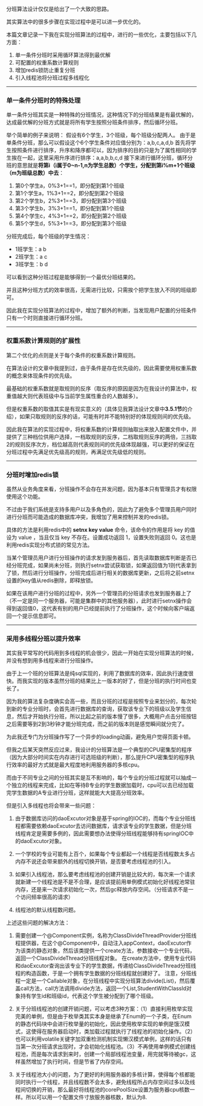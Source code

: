 分班算法设计仅仅是给出了一个大致的思路。

其实算法中的很多步骤在实现过程中是可以进一步优化的。

本篇文章记录一下我在实现分班算法的过程中，进行的一些优化，主要包括以下几方面：

1. 单一条件分班时采用循环算法得到最优解
2. 可配置的权重系数计算规则
3. 增加redis锁防止重复分班
4. 引入线程池将分班过程多线程化

---

### 单一条件分班时的特殊处理
单一条件分班其实是一种特殊的分班情况，这种情况下的分班结果是有最优解的，达成最优解的分班方式就是将所有学生按照分班条件排序，然后循环分班。

举个简单的例子来说明：
假设有6个学生，3个班级，每个班级分配两人。
由于是单条件分班，那么可以假设这个6个学生条件对应值分别为：a,b,c,a,d,b
首先将学生按照条件进行排序，升序和降序都可以，因为排序的目的只是为了属性相同的学生挨在一起，这里采用升序进行排序：a,a,b,b,c,d
接下来进行循环分班，循环分班的意思就是**将第i（i属于0~n-1,n为学生总数）个学生，分配到第i%m+1个班级（m为班级总数）中去**：

1. 第0个学生a，0%3+1==1，即分配到第1个班级
2. 第1个学生a，1%3+1==2，即分配到第2个班级
3. 第2个学生b，2%3+1==3，即分配到第3个班级
4. 第3个学生b，3%3+1==1，即分配到第1个班级
5. 第4个学生c，4%3+1==2，即分配到第2个班级
6. 第5个学生d，5%3+1==3，即分配到第3个班级

分班完成后，每个班级的学生情况：

- 1班学生：a b 
- 2班学生：a c
- 3班学生：b d

可以看到这种分班过程是能够得到一个最优分班结果的。

并且这种分班方式的效率很高，无需进行比较，只需挨个把学生放入不同的班级即可。

因此我在实现分班算法的过程中，增加了额外的判断，当发现用户配置的分班条件只有一个时则直接进行循环分班。

---

### 权重系数计算规则的扩展性
第二个优化的点则是关于每个条件的权重系数计算规则。

在算法设计的文章中我提到过，由于条件是存在优先级的，因此需要使用权重系数的概念来体现条件的优先级。

最基础的权重系数就是取规则的反序（取反序的原因是因为在我设计的算法中，权重值越大则代表班级中与当前学生属性重合的人数越多）。

但是权重系数的取值其实是有现实意义的（具体见我算法设计文章中**3.5.1节**的介绍），如果只取规则的反序的话，可能有时并不能特别好的体现规则间的优先级。

因此我在算法的实现过程中，将权重系数的计算规则抽取出来放入配置文件中，并提供了三种档位供用户选择，一档取规则的反序，二档取规则反序的两倍，三挡取2的规则反序次方，档位越高则代表规则间的优先级体现越强，可以更好的保证在分班过程中先满足优先级高的规则，再满足优先级低的规则。

---

### 分班时增加redis锁
虽然从业务角度来看，分班操作不会存在并发问题，因为基本只有管理员才有权限使用这个功能。

不过由于我们系统是支持多用户以及多角色的，因此为了避免多个管理员用户同时进行分班而可能造成的数据库冲突，我增加了用来控制并发的redis锁。

具体的方法是利用redis中的 **setnx key value** 命令，该命令的作用是将 key 的值设为 value ，当且仅当 key 不存在。设置成功返回 1，设置失败则返回 0。这也是利用redis实现分布式锁的常见方法。

当某个管理员用户进行分班操作的请求发到服务器后，首先读取数据库判断是否已经分班完成，如果尚未分班，则执行setnx尝试获取锁，如果返回值为1则代表拿到了锁，然后进行分班操作，分班完成后进行相关的数据库更新，之后将之前setnx设置的key值从redis删除，即释放锁。

如果在该用户进行分班的过程中，另外一个管理员的分班请求也发到服务器上了（不一定是同一个服务器，可能是集群中的其他服务器），此时进行setnx操作会得到返回值0，这代表有别的用户已经提前执行了分班操作，这个时候向客户端返回一个提示信息即可。

---

### 采用多线程分班以提升效率
其实我平常写的代码用到多线程的机会很少，因此一开始在实现分班算法的时候，并没有想到用多线程来进行分班操作。

由于上一个班的分班算法是纯sql实现的，利用了数据库的效率，因此执行速度很快。而我实现的版本虽然分班的结果比上一版本的好了，但是分班的执行时间也变长了。

因为我的算法复杂度确实会高一些，而且分班的过程是按照专业来划分的，每次轮到新的专业分班时，会首先进行数据库的查询，获取该专业下的班级以及学生信息，然后才开始执行分班，所以比起之前的版本慢了很多，大概用户点击分班按钮之后需要等到2到3秒钟才能分班完成，而之前的版本则是感觉瞬间就分完了。

为此我还专门为分班操作写了一个异步的loading动画，避免用户觉得页面卡顿。

但我之后某天突然反应过来，我设计的分班算法是一个典型的CPU密集型的程序（因为大部分时间实在内存进行可选班级的判断），那么提升CPU密集型的程序执行效率的最好方式就是最大程度地利用服务器的多核cpu。

而由于不同专业之间的分班其实是互不影响的，每个专业的分班过程就可以抽成一个独立的线程来完成，比如在等待B专业的学生数据加载时，cpu可以去已经加载完学生数据的A专业进行分班，这样就能大大提高分班效率。

但是引入多线程也将会带来一些问题：

1. 由于数据库访问的daoExcutor对象是基于spring的IOC的，而每个专业分班线程都需要依赖daoExcutor去访问数据库，请求该专业的学生数据，但是分班线程肯定是需要多例的，因此需要想办法使得分班线程能够持有springIOC中的daoExcutor对象。

2. 一个学校的专业可能有上百个，如果每个专业都起一个线程是否线程数太多占内存不说还会带来额外的线程切换开销，是否要考虑线程池的引入。

3. 如果引入线程池，那么要考虑线程池的创建开销是比较大的，每次来一个请求就新建一个线程池是不是不合理，是应该提前用单例模式初始化好线程池常驻内存，还是来一次请求初始化一次，然后gc释放内存空间。（分班请求不是一个访问频率很高的请求）

4. 线程池的默认线程数问题。

上述这些问题的解决方法：

1. 需要创建一个@Component实例，名称为ClassDivideThreadProvider分班线程提供器，在这个@Component中，自动注入appContext，daoExcutor作为该类的静态对象，然后该类提供一个create方法，参数接收一个专业代码，返回一个ClassDivideThread分班线程对象。
在create方法中，使用专业代码和daoExcutor查询出该专业下的学生数据，传递给ClassDivideThread分班线程的构造函数，于是一个拥有学生数据的分班线程就创建好了。
注意，分班线程一定是一个Callable对象，在分班线程中实现分班算法divide(List<Student>)，然后覆盖call方法，call方法调用divide方法，返回一个List<StudentWithClassId>,StudentWithClassId对象持有学生id和班级id，代表这个学生被分配到了哪个班级。

2. 关于分班线程池的创建开销问题，可以考虑3种方案：（1）直接利用枚举实现完美的单例，但是由于枚举类其实本身是继承了Enum的一个子类，在Enum的静态代码块中会进行枚举量的初始化，因此使用枚举实现的单例是饿汉模式，这使得在服务器启动时，类加载过程就执行了线程池的初始化操作。（2）也可以利用volatile关键字加双重检测机制实现懒汉模式单例，这样的话只有当第一次分班请求出现时，才会初始化线程池。（3）不再使用单例模式创建线程池，而是每次请求到来时，创建一个局部线程池变量，用完就等待被gc，这样虽然增加了执行时间，但是节省了内存空间。

3. 关于线程池大小的问题，为了更好的利用服务器的多核计算，使得每个核都能同时执行一个线程，并且线程数不会太多，避免线程所占内存空间过多以及线程间切换的开销，那么最好将线程池的corePoolSize设置为服务器cpu核数一样。所以可以用一个配置文件寸放服务器核数，默认为8.
